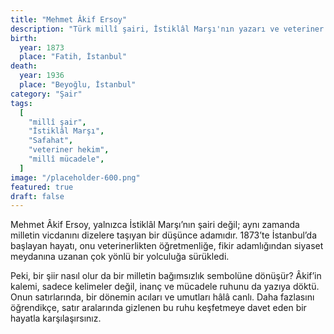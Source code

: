 ```yaml
---
title: "Mehmet Âkif Ersoy"
description: "Türk millî şairi, İstiklâl Marşı'nın yazarı ve veteriner hekim"
birth:
  year: 1873
  place: "Fatih, İstanbul"
death:
  year: 1936
  place: "Beyoğlu, İstanbul"
category: "Şair"
tags:
  [
    "millî şair",
    "İstiklâl Marşı",
    "Safahat",
    "veteriner hekim",
    "millî mücadele",
  ]
image: "/placeholder-600.png"
featured: true
draft: false
---
```


Mehmet Âkif Ersoy, yalnızca İstiklâl Marşı’nın şairi değil; aynı zamanda milletin vicdanını dizelere taşıyan bir düşünce adamıdır. 1873’te İstanbul’da başlayan hayatı, onu veterinerlikten öğretmenliğe, fikir adamlığından siyaset meydanına uzanan çok yönlü bir yolculuğa sürükledi.

Peki, bir şiir nasıl olur da bir milletin bağımsızlık sembolüne dönüşür? Âkif’in kalemi, sadece kelimeler değil, inanç ve mücadele ruhunu da yazıya döktü. Onun satırlarında, bir dönemin acıları ve umutları hâlâ canlı. Daha fazlasını öğrendikçe, satır aralarında gizlenen bu ruhu keşfetmeye davet eden bir hayatla karşılaşırsınız.
